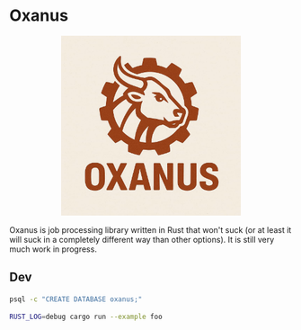# Oxanus

<p align="center">
  <picture>
    <img alt="Oxanus logo" src="logo.jpg" width="320">
  </picture>
</p>

Oxanus is job processing library written in Rust that won't suck (or at least it will suck in a completely different way than other options). It is still very much work in progress.

## Dev

```bash
psql -c "CREATE DATABASE oxanus;"
```

```bash
RUST_LOG=debug cargo run --example foo
```

